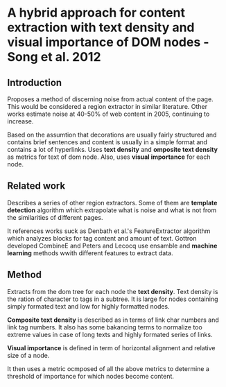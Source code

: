 # A hybrid approach for content extraction with text density and visual importance of DOM nodes - Song et al. 2012

## Introduction
Proposes a method of discerning noise from actual content of the page. This would be considered a region extractor in similar literature. Other works estimate noise at 40-50% of web content in 2005, continuing to increase.

Based on the assumtion that decorations are usually fairly structured and contains brief sentences and content is usually in a simple format and contains a lot of hyperlinks. Uses **text density** and **omposite text density** as metrics for text of dom node. Also, uses  **visual importance** for each node.

## Related work
Describes a series of other region extractors. Some of them are **template detection** algorithm which extrapolate what is noise and what is not from the similarities of different pages.

It references works suck as Denbath et al.'s FeatureExtractor algorithm which analyzes blocks for tag content and amount of text.  Gottron developed CombineE and Peters and Lecocq use ensamble and **machine learning** methods wwith different features to extract data.

## Method
Extracts from the dom tree for each node the **text density**. Text density is the ration of character to tags in a subtree. It is large for nodes containing simply formated text and low for highly formatted nodes.

**Composite text density** is described as in terms of link char numbers and link tag numbers. It also has some bakancing terms to normalize too extreme values in case of long texts and  highly formated series of links.

**Visual importance** is defined in term of horizontal alignment and relative size of a node.

It then uses a metric ocmposed of all the above metrics to determine a threshold of importance for which nodes become content.
